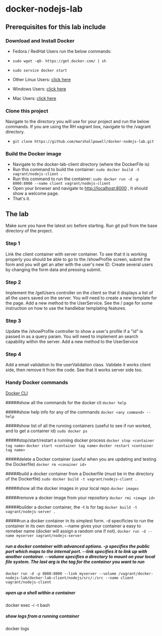 # docker-nodejs-lab

## Prerequisites for this lab include

### Download and Install Docker

* Fedora / RedHat Users run the below commands:
* `sudo wget -qO- https://get.docker.com/ | sh`
* `sudo service docker start`

* Other Linux Users: [click here](http://docs.docker.com/linux/step_one/)
* Windows Users: [click here](http://docs.docker.com/windows/step_one/)
* Mac Users: [click here](http://docs.docker.com/mac/step_one/) 


### Clone this project 
Navigate to the directory you will use for your project and run the below commands. If you are using the RH vagrant box, navigate to the /vagrant directory.

* `git clone https://github.com/marshallpowell/docker-nodejs-lab.git`

### Build the Docker image

* Navigate to the docker-lab-client directory (where the DockerFile is)
* Run this command to build the container: `sudo docker build -t vagrant/nodejs-client .`
* Run this command to run the container: `sudo docker run -d -p 8000:8000 --name client vagrant/nodejs-client`
* Open your browser and navigate to [http://localhost:8000](http://localhost:8000) , It should show a welcome page.
* That's it.
  
## The lab
Make sure you have the latest src before starting. Run git pull from the base directory of the project.

### Step 1
Link the client container with server container. To see that it is working properly you should be able to go to the /showProfile screen, 
submit the form and you will get an alter with the user's new ID. Create several users by changing the form data and pressing submit.

### Step 2
Implement the /getUsers controller on the client so that it displays a list of all the users saved on the server. You will need to create
a new template for the page. Add a new method to the UserService. See the / page for some instruction on how to use the handlebar templating features.

### Step 3
Update the /showProfile controller to show a user's profile if a "id" is passed in as a query param. You will need to implement an search capability within
the server. Add a new method to the UserService

### Step 4
Add a email validation to the userValidation class. Validate it works client side, then remove it from the code. See that it works server side too.

### Handy Docker commands 
[Docker CLI](https://docs.docker.com/reference/commandline/cli/)

#####show all the commands for the docker cli
`docker help`

#####show help info for any of the commands
`docker <any command> --help`

#####show list of all the running containers (useful to see if run worked, and to get a container id)
`sudo docker ps`

#####stop/start/restart a running docker process
`docker stop <container tag name>`
`docker start <container tag name>`
`docker restart <container tag name>`

#####delete a Docker container (useful when you are updating and testing the Dockerfile)
`docker rm <conainer id>`

#####build a docker container from a Dockerfile (must be in the directory of the Dockerfile)
`sudo docker build -t vagrant/nodejs-client . `

#####show all the docker images in your local repo
`docker images`

#####remove a docker image from your repository
`docker rmi <image id>`

#####builder a docker container, the -t is for tag
`docker build -t vagrant/nodejs-server .`

#####run a docker container in its simplest form. -d specificies to run the container in its own dameon. --name gives your container a easy to remeber name (docker will assign a random one if not). 
`docker run -d --name myserver vagrant/nodejs-server`

##### run a docker container with advanced options. -p specifies the public port which maps to the internal port. --link specifies it to link up with another container. --volume specifies a directory to mount on your local file system. The last arg is the tag for the container you want to run
`docker run -d -p 8000:8000 --link myserver --volume /vagrant/docker-nodejs-lab/docker-lab-client/nodejs/src/:/src --name client vagrant/nodejs-client`

##### open up a shell within a container
docker exec -i -t <container name> bash

##### show logs from a running container
docker logs <container name>

